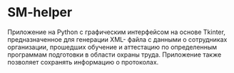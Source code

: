 # SM-helper
Приложение на Python с графическим интерфейсом на основе Tkinter, предназначенное для генерации XML- файла с данными о сотрудниках организации, прошедших обучение и аттестацию по определенным программам подготовки в области охраны труда. Приложение также позволяет сохранять информацию о протоколах.
